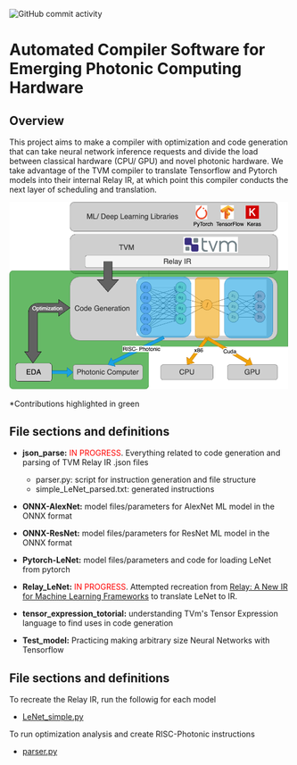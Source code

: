 ![GitHub commit activity](https://img.shields.io/github/commit-activity/m/RyanTomich/photonic_compiler)


# Automated Compiler Software for Emerging Photonic Computing Hardware

## Overview
This project aims to make a compiler with optimization and code generation that can take neural network inference requests and divide the load between classical hardware (CPU/ GPU) and novel photonic hardware. We take advantage of the TVM compiler to translate Tensorflow and Pytorch models into their internal Relay IR, at which point this compiler conducts the next layer of scheduling and translation.

<img src="UROP_system_design.drawio.png" alt="drawing" style="width:500px;"/>

*Contributions highlighted in green


## File sections and definitions
- **json_parse:** <span style="color:red">IN PROGRESS</span>.
Everything related to code generation and parsing of TVM Relay IR .json files
    - parser.py: script for instruction generation and file structure
    - simple_LeNet_parsed.txt: generated instructions

- **ONNX-AlexNet:**
 model files/parameters for AlexNet ML model in the ONNX format

- **ONNX-ResNet:**
 model files/parameters for ResNet ML model in the ONNX format

- **Pytorch-LeNet:**
 model files/parameters and code for loading LeNet from pytorch

- **Relay_LeNet:**
<span style="color:red">IN PROGRESS</span>.
 Attempted recreation from [Relay: A New IR for Machine Learning Frameworks](https://dl.acm.org/doi/pdf/10.1145/3211346.3211348) to translate LeNet to IR.
- **tensor_expression_totorial:**
understanding TVm's Tensor Expression language to find uses in code generation
- **Test_model:**
Practicing making arbitrary size Neural Networks with Tensorflow

## File sections and definitions
To recreate the Relay IR, run the followig for each model
- [LeNet_simple.py](Pytorch-LeNet/LeNet_simple.py)

To run optimization analysis and create RISC-Photonic instructions
- [parser.py](json_parser/parser.py)

